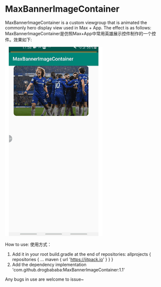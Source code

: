 MaxBannerImageContainer
=====

MaxBannerImageContainer is a custom viewgroup that is animated the commonly hero display view used in Max + App. The effect is as follows:
MaxBannerImageContainer是仿照Max+App中常用英雄展示控件制作的一个控件。效果如下:

![](/show.gif)

How to use:
使用方式：
1. Add it in your root build.gradle at the end of repositories:
    	allprojects {
    		repositories {
    			...
    			maven { url 'https://jitpack.io' }
    		}
    	}
2. Add the dependency
    implementation 'com.github.drogbababa:MaxBannerImageContainer:1.1'
    
Any bugs in use are welcome to issue~